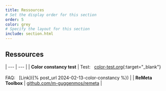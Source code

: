 ```yaml
---
title: Ressources
# Set the display order for this section
order: 5
color: grey
# Specify the layout for this section
include: section.html
---
```

## Ressources

| --- | --- |
| **Color constancy test** | Test: &nbsp; [color-test.org](https://guggenmos.org/matthias/coloris/){:target="_blank"}<br><br>FAQ: &nbsp; [Link]({% post_url 2024-02-13-color-constancy %}) |
| **ReMeta Toolbox** | [github.com/m-guggenmos/remeta](https://github.com/m-guggenmos/remeta) |
